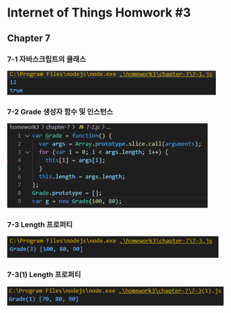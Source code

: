 # Internet of Things Homwork #3
## Chapter 7

### 7-1 자바스크립트의 클래스
![7-1](./image/7-1.PNG)

### 7-2 Grade 생성자 함수 및 인스턴스
![7-2](./image/7-2.PNG)

### 7-3 Length 프로퍼티
![7-3](./image/7-3.PNG)

### 7-3(1) Length 프로퍼티
![7-3(1)](./image/7-3(1).PNG)